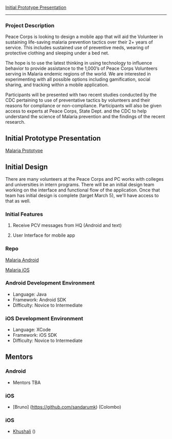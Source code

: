 [Initial Prototype Presentation](http://prezi.com/nw4b5winj4_c/malaria-meds-app/)


***
 
### Project Description
Peace Corps is looking to design a mobile app that will aid the Volunteer in sustaining life-saving malaria prevention tactics over their 2+ years of service. This includes sustained use of preventive meds, wearing of protective clothing and sleeping under a bed net.
 
The hope is to use the latest thinking in using technology to influence behavior to provide assistance to the 1,000’s of Peace Corps Volunteers serving in Malaria endemic regions of the world. We are interested in experimenting with all possible options including gamification, social sharing, and tracking within a mobile application.
 
Participants will be presented with two recent studies conducted by the CDC pertaining to use of preventative tactics by volunteers and their reasons for compliance or non-compliance. Participants will also be given access to experts at Peace Corps, State Dept. and the CDC to help understand the science of Malaria prevention and the findings of the recent research.

## Initial Prototype Presentation
[Malaria Prototype](https://drive.google.com/#folders/0B9MzOsFzUZFWWklZY1VKMzNCWUk)

## Initial Design
There are many volunteers at the Peace Corps and PC works with colleges and universities in intern programs.  There will be an initial design team working on the interface and functional flow of the application. Once that team has initial design is complete (target March 5), we'll have access to that as well.

### Initial Features

1. Receive PCV messages from HQ (Android and text)

2. User Interface for mobile app

### Repo
[Malaria Android](https://github.com/systers/malaria-app-android)

[Malaria iOS](https://github.com/systers/malaria-app-ios)
### Android Development Environment

* Language: Java 
* Framework: Android SDK
* Difficulty: Novice to Intermediate

### iOS Development Environment

* Language: XCode
* Framework: iOS SDK
* Difficulty: Novice to Intermediate

## Mentors
### Android
* Mentors TBA

### iOS
* [Bruno] (https://github.com/sandarumk) (Colombo)

### iOS
* [Khushali]() ()
